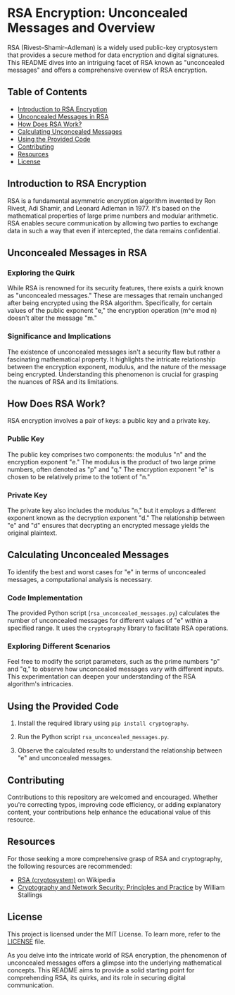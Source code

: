 # RSA Encryption: Unconcealed Messages and Overview

RSA (Rivest–Shamir–Adleman) is a widely used public-key cryptosystem that provides a secure method for data encryption and digital signatures. This README dives into an intriguing facet of RSA known as "unconcealed messages" and offers a comprehensive overview of RSA encryption.

## Table of Contents
- [Introduction to RSA Encryption](#introduction-to-rsa-encryption)
- [Unconcealed Messages in RSA](#unconcealed-messages-in-rsa)
- [How Does RSA Work?](#how-does-rsa-work)
- [Calculating Unconcealed Messages](#calculating-unconcealed-messages)
- [Using the Provided Code](#using-the-provided-code)
- [Contributing](#contributing)
- [Resources](#resources)
- [License](#license)

## Introduction to RSA Encryption

RSA is a fundamental asymmetric encryption algorithm invented by Ron Rivest, Adi Shamir, and Leonard Adleman in 1977. It's based on the mathematical properties of large prime numbers and modular arithmetic. RSA enables secure communication by allowing two parties to exchange data in such a way that even if intercepted, the data remains confidential.

## Unconcealed Messages in RSA

### Exploring the Quirk

While RSA is renowned for its security features, there exists a quirk known as "unconcealed messages." These are messages that remain unchanged after being encrypted using the RSA algorithm. Specifically, for certain values of the public exponent "e," the encryption operation (m^e mod n) doesn't alter the message "m."

### Significance and Implications

The existence of unconcealed messages isn't a security flaw but rather a fascinating mathematical property. It highlights the intricate relationship between the encryption exponent, modulus, and the nature of the message being encrypted. Understanding this phenomenon is crucial for grasping the nuances of RSA and its limitations.

## How Does RSA Work?

RSA encryption involves a pair of keys: a public key and a private key.

### Public Key
The public key comprises two components: the modulus "n" and the encryption exponent "e." The modulus is the product of two large prime numbers, often denoted as "p" and "q." The encryption exponent "e" is chosen to be relatively prime to the totient of "n."

### Private Key
The private key also includes the modulus "n," but it employs a different exponent known as the decryption exponent "d." The relationship between "e" and "d" ensures that decrypting an encrypted message yields the original plaintext.

## Calculating Unconcealed Messages

To identify the best and worst cases for "e" in terms of unconcealed messages, a computational analysis is necessary.

### Code Implementation

The provided Python script (`rsa_unconcealed_messages.py`) calculates the number of unconcealed messages for different values of "e" within a specified range. It uses the `cryptography` library to facilitate RSA operations.

### Exploring Different Scenarios

Feel free to modify the script parameters, such as the prime numbers "p" and "q," to observe how unconcealed messages vary with different inputs. This experimentation can deepen your understanding of the RSA algorithm's intricacies.

## Using the Provided Code

1. Install the required library using `pip install cryptography`.

2. Run the Python script `rsa_unconcealed_messages.py`.

3. Observe the calculated results to understand the relationship between "e" and unconcealed messages.

## Contributing

Contributions to this repository are welcomed and encouraged. Whether you're correcting typos, improving code efficiency, or adding explanatory content, your contributions help enhance the educational value of this resource.

## Resources

For those seeking a more comprehensive grasp of RSA and cryptography, the following resources are recommended:

- [RSA (cryptosystem)](https://en.wikipedia.org/wiki/RSA_%28cryptosystem%29) on Wikipedia
- [Cryptography and Network Security: Principles and Practice](https://www.amazon.com/Cryptography-Network-Security-Principles-Practice/dp/0134444280) by William Stallings

## License

This project is licensed under the MIT License. To learn more, refer to the [LICENSE](LICENSE) file.

As you delve into the intricate world of RSA encryption, the phenomenon of unconcealed messages offers a glimpse into the underlying mathematical concepts. This README aims to provide a solid starting point for comprehending RSA, its quirks, and its role in securing digital communication.
